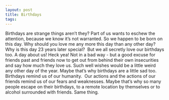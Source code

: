 ```yaml
---
layout: post
title: Birthdays
tags: 
---
```

Birthdays are strange things aren’t they?
Part of us wants to eschew the attention, because we know it’s not warranted. So we happen to be born on this day. Why should you love me any more this day than any other day? Why is this day 23 years later special? 
But we all secretly love our birthdays too. A day about us! Heck yea! Not in a bad way - but a good excuse for friends past and friends now to get out from behind their own insecurities and say how much they love us. Such well wishes would be a little weird any other day of the year.
Maybe that’s why birthdays are a little sad too. Birthdays remind us of our humanity.  Our actions and the actions of our friends remind us of our fears and weaknesses. Maybe that’s why so many people escape on their birthdays, to a remote location by themselves or to alcohol surrounded with friends. Same thing.

